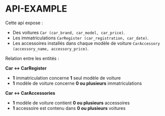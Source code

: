 # API-EXAMPLE 

Cette api expose :

- Des voitures `Car (car_brand, car_model, car_price)`.
- Les immatriculations `CarRegister (car_registration, car_date)`.
- Les accessoires installés dans chaque modèle de voiture `CarAccessory (accessory_name, accessory_price)`.

Relation entre les entités : 

**Car <-> CarRegister**
- **1** immatriculation concerne **1** seul modèle de voiture
- **1** modèle de voiture concerne **0 ou plusieurs** immatriculations

**Car <-> CarAccessories**
- **1** modèle de voiture contient **0 ou plusieurs** accessoires
- **1** accessoire est contenu dans **0 ou plusieurs** voitures